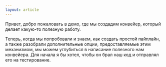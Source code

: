 ```yaml
---
layout: article
---
```

Привет, добро пожаловать в демо, где мы создадим конвейер, который делает какую-то полезную работу.

Теперь, когда мы попробовали и знаем, как создать простой пайплайн, а также разобрали дополнительные опции, предоставляемые этим механизмом, мы можем углубиться в написание полезного нам конвейера. Для начала я бы хотел, чтобы он брал наш код и отправлял его на тестирование.
